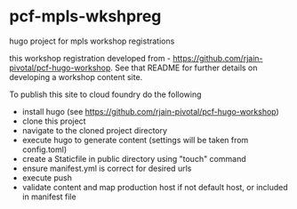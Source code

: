 # pcf-mpls-wkshpreg
hugo project for mpls workshop registrations

this workshop registration developed from - https://github.com/rjain-pivotal/pcf-hugo-workshop.  See that README for further details on developing a workshop content site.

To publish this site to cloud foundry do the following
* install hugo (see https://github.com/rjain-pivotal/pcf-hugo-workshop)
* clone this project
* navigate to the cloned project directory
* execute hugo to generate content (settings will be taken from config.toml)
* create a Staticfile in public directory using "touch" command
* ensure manifest.yml is correct for desired urls
* execute push 
* validate content and map production host if not default host, or included in manifest file
